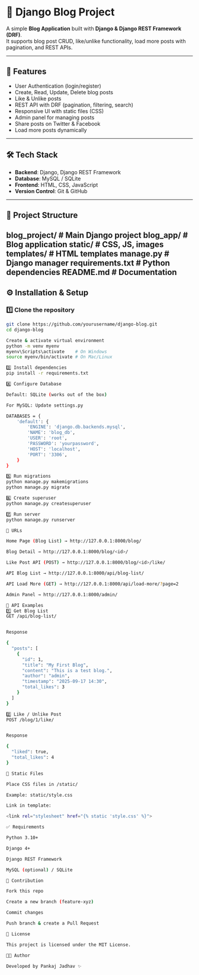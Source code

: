 # 📝 Django Blog Project

A simple **Blog Application** built with **Django & Django REST Framework (DRF)**.  
It supports blog post CRUD, like/unlike functionality, load more posts with pagination, and REST APIs.

---

## 🚀 Features
- User Authentication (login/register)
- Create, Read, Update, Delete blog posts
- Like & Unlike posts
- REST API with DRF (pagination, filtering, search)
- Responsive UI with static files (CSS)
- Admin panel for managing posts
- Share posts on Twitter & Facebook
- Load more posts dynamically

---

## 🛠️ Tech Stack
- **Backend**: Django, Django REST Framework
- **Database**: MySQL / SQLite
- **Frontend**: HTML, CSS, JavaScript
- **Version Control**: Git & GitHub

---

## 📂 Project Structure
blog_project/ # Main Django project
blog_app/ # Blog application
static/ # CSS, JS, images
templates/ # HTML templates
manage.py # Django manager
requirements.txt # Python dependencies
README.md # Documentation
---

## ⚙️ Installation & Setup

### 1️⃣ Clone the repository
```bash
git clone https://github.com/yourusername/django-blog.git
cd django-blog

Create & activate virtual environment
python -m venv myenv
myenv\Scripts\activate    # On Windows
source myenv/bin/activate # On Mac/Linux

3️⃣ Install dependencies
pip install -r requirements.txt

4️⃣ Configure Database

Default: SQLite (works out of the box)

For MySQL: Update settings.py

DATABASES = {
    'default': {
        'ENGINE': 'django.db.backends.mysql',
        'NAME': 'blog_db',
        'USER': 'root',
        'PASSWORD': 'yourpassword',
        'HOST': 'localhost',
        'PORT': '3306',
    }
}

5️⃣ Run migrations
python manage.py makemigrations
python manage.py migrate

6️⃣ Create superuser
python manage.py createsuperuser

7️⃣ Run server
python manage.py runserver

🔗 URLs

Home Page (Blog List) → http://127.0.0.1:8000/blog/

Blog Detail → http://127.0.0.1:8000/blog/<id>/

Like Post API (POST) → http://127.0.0.1:8000/blog/<id>/like/

API Blog List → http://127.0.0.1:8000/api/blog-list/

API Load More (GET) → http://127.0.0.1:8000/api/load-more/?page=2

Admin Panel → http://127.0.0.1:8000/admin/

📌 API Examples
1️⃣ Get Blog List
GET /api/blog-list/


Response

{
  "posts": [
    {
      "id": 1,
      "title": "My First Blog",
      "content": "This is a test blog.",
      "author": "admin",
      "timestamp": "2025-09-17 14:30",
      "total_likes": 3
    }
  ]
}

2️⃣ Like / Unlike Post
POST /blog/1/like/


Response

{
  "liked": true,
  "total_likes": 4
}

🎨 Static Files

Place CSS files in /static/

Example: static/style.css

Link in template:

<link rel="stylesheet" href="{% static 'style.css' %}">

✅ Requirements

Python 3.10+

Django 4+

Django REST Framework

MySQL (optional) / SQLite

🤝 Contribution

Fork this repo

Create a new branch (feature-xyz)

Commit changes

Push branch & create a Pull Request

📜 License

This project is licensed under the MIT License.

👨‍💻 Author

Developed by Pankaj Jadhav ✨

